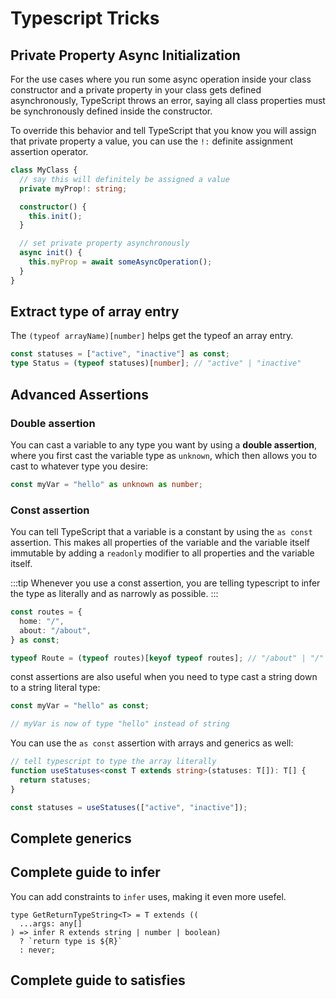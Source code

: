 # Typescript Tricks

## Private Property Async Initialization

For the use cases where you run some async operation inside your class constructor and a private property in your class gets defined asynchronously, TypeScript throws an error, saying all class properties must be synchronously defined inside the constructor.

To override this behavior and tell TypeScript that you know you will assign that private property a value, you can use the `!:` definite assignment assertion operator.

```ts
class MyClass {
  // say this will definitely be assigned a value
  private myProp!: string;

  constructor() {
    this.init();
  }

  // set private property asynchronously
  async init() {
    this.myProp = await someAsyncOperation();
  }
}
```

## Extract type of array entry

The `(typeof arrayName)[number]` helps get the typeof an array entry.

```typescript
const statuses = ["active", "inactive"] as const;
type Status = (typeof statuses)[number]; // "active" | "inactive"
```

## Advanced Assertions

### Double assertion

You can cast a variable to any type you want by using a **double assertion**, where you first cast the variable type as `unknown`, which then allows you to cast to whatever type you desire:

```ts
const myVar = "hello" as unknown as number;
```

### Const assertion

You can tell TypeScript that a variable is a constant by using the `as const` assertion. This makes all properties of the variable and the variable itself immutable by adding a `readonly` modifier to all properties and the variable itself.

:::tip
Whenever you use a const assertion, you are telling typescript to infer the type as literally and as narrowly as possible.
:::

```ts
const routes = {
  home: "/",
  about: "/about",
} as const;

typeof Route = (typeof routes)[keyof typeof routes]; // "/about" | "/"

```

const assertions are also useful when you need to type cast a string down to a string literal type:

```ts
const myVar = "hello" as const;

// myVar is now of type "hello" instead of string
```

You can use the `as const` assertion with arrays and generics as well:

```ts
// tell typescript to type the array literally
function useStatuses<const T extends string>(statuses: T[]): T[] {
  return statuses;
}

const statuses = useStatuses(["active", "inactive"]);
```

## Complete generics

## Complete guide to infer

You can add constraints to `infer` uses, making it even more usefel.

```tsx
type GetReturnTypeString<T> = T extends ((
  ...args: any[]
) => infer R extends string | number | boolean)
  ? `return type is ${R}`
  : never;
```

## Complete guide to satisfies
